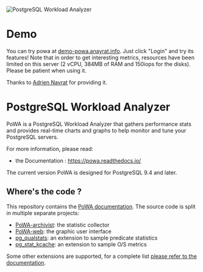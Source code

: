 ![PostgreSQL Workload Analyzer](https://github.com/powa-team/powa/blob/master/img/powa_logo.410x161.png)

Demo
====

You can try powa at [demo-powa.anayrat.info](https://demo-powa.anayrat.info/).
Just click "Login" and try its features!  Note that in order to get interesting
metrics, resources have been limited on this server (2 vCPU, 384MB of RAM and
150iops for the disks).  Please be patient when using it.

Thanks to [Adrien Nayrat](https://blog.anayrat.info) for providing it.

PostgreSQL Workload Analyzer
============================

PoWA is a PostgreSQL Workload Analyzer that gathers performance stats and
provides real-time charts and graphs to help monitor and tune your PostgreSQL
servers.

For more information, please read:

  * the Documentation : https://powa.readthedocs.io/

The current version PoWA is designed for PostgreSQL 9.4 and later.

Where's the code ?
--------------------

This repository contains the [PoWA documentation](https://powa.readthedocs.io/).
The source code is split in multiple separate projects:

  * [PoWA-archivist](https://github.com/powa-team/powa-archivist): the statistic collector
  * [PoWA-web](https://github.com/powa-team/powa-web): the graphic user interface
  * [pg_qualstats](https://github.com/powa-team/pg_qualstats): an extension to sample predicate statistics
  * [pg_stat_kcache](https://github.com/powa-team/pg_stat_kcache): an extension to sample O/S metrics

Some other extensions are supported, for a complete list [please refer to the
documentation](https://powa.readthedocs.io/en/latest/components/stats_extensions/index.html).
